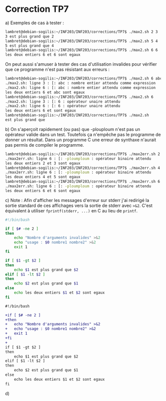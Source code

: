 # Correction TP7

a) Exemples de cas à tester :

```bash
lambret@debian-sogilis:~/INF203/INF203/corrections/TP7$ ./max2.sh 2 3
3 est plus grand que 2
lambret@debian-sogilis:~/INF203/INF203/corrections/TP7$ ./max2.sh 5 4
5 est plus grand que 4
lambret@debian-sogilis:~/INF203/INF203/corrections/TP7$ ./max2.sh 6 6
les deux entiers 6 et 6 sont egaux
```

On peut aussi s'amuser à tester des cas d'utilisation invalides pour vérifier que ce programme n'est pas résistant aux erreurs :

```bash
lambret@debian-sogilis:~/INF203/INF203/corrections/TP7$ ./max2.sh 6 abc
./max2.sh: ligne 3 : [: abc : nombre entier attendu comme expression
./max2.sh: ligne 6 : [: abc : nombre entier attendu comme expression
les deux entiers 6 et abc sont egaux
lambret@debian-sogilis:~/INF203/INF203/corrections/TP7$ ./max2.sh 6
./max2.sh: ligne 3 : [: 6 : opérateur unaire attendu
./max2.sh: ligne 6 : [: 6 : opérateur unaire attendu
les deux entiers 6 et sont egaux
lambret@debian-sogilis:~/INF203/INF203/corrections/TP7$ ./max2.sh
est plus grand que
```

b) On s'aperçoit rapidement (ou pas) que -plouploum n'est pas un opérateur valide dans un test. Toutefois ça n'empêche pas le programme de donner un résultat. Dans un programme C une erreur de synthaxe n'aurait pas permis de compiler le programme.

```bash
lambret@debian-sogilis:~/INF203/INF203/corrections/TP7$ ./max2err.sh 2 3
./max2err.sh: ligne 6 : [: -ploumploum : opérateur binaire attendu
les deux entiers 2 et 3 sont egaux
lambret@debian-sogilis:~/INF203/INF203/corrections/TP7$ ./max2err.sh 4 5
./max2err.sh: ligne 6 : [: -ploumploum : opérateur binaire attendu
les deux entiers 4 et 5 sont egaux
lambret@debian-sogilis:~/INF203/INF203/corrections/TP7$ ./max2err.sh 6 6
./max2err.sh: ligne 6 : [: -ploumploum : opérateur binaire attendu
les deux entiers 6 et 6 sont egaux
```

c) Note : Afin d'afficher les messages d'erreur sur stderr j'ai redirigé la sortie standard de ces affichages vers la sortie de stderr avec `>&2`. C'est équivalent à utiliser `fprintf(stderr, ...)` en C au lieu de `printf`.

```bash
#!/bin/bash

if [ $# -ne 2 ]
then
	echo "Nombre d'arguments invalides" >&2
	echo "usage : $0 nombre1 nombre2" >&2
	exit 1
fi

if [ $1 -gt $2 ]
then
	echo $1 est plus grand que $2
elif [ $1 -lt $2 ]
then
	echo $2 est plus grand que $1
else
	echo les deux entiers $1 et $2 sont egaux
fi
```

```diff
#!/bin/bash

+if [ $# -ne 2 ]
+then
+	echo "Nombre d'arguments invalides" >&2
+	echo "usage : $0 nombre1 nombre2" >&2
+	exit 1
+fi
+
if [ $1 -gt $2 ]
then
	echo $1 est plus grand que $2
elif [ $1 -lt $2 ]
then
	echo $2 est plus grand que $1
else
	echo les deux entiers $1 et $2 sont egaux
fi
```

d) 

